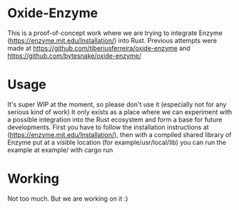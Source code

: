 # Oxide-Enzyme

This is a proof-of-concept work where we are trying to integrate Enzyme (https://enzyme.mit.edu/Installation/) into Rust. Previous attempts were made at 
https://github.com/tiberiusferreira/oxide-enzyme and https://github.com/bytesnake/oxide-enzyme/

# Usage

It's super WIP at the moment, so please don't use it (especially not for any serious kind of work) It only exists as a place where we can experiment with a possible integration into the Rust ecosystem and form a base for future developments.
First you have to follow the installation instructions at (https://enzyme.mit.edu/Installation/), then with a compiled shared library of Enzyme put at a visible location (for example/usr/local/lib) you can run the example at example/ with cargo run

# Working

Not too much. But we are working on it :)
